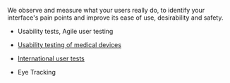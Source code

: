 We observe and measure what your users really do, to identify your interface's pain points and improve its ease of use, desirability and safety.

* Usability tests, Agile user testing

* <a href=/en/usability-testing-medical-devices/>Usability testing of medical devices</a>

* <a href=/en/international-user-tests/>International user tests</a>

* Eye Tracking